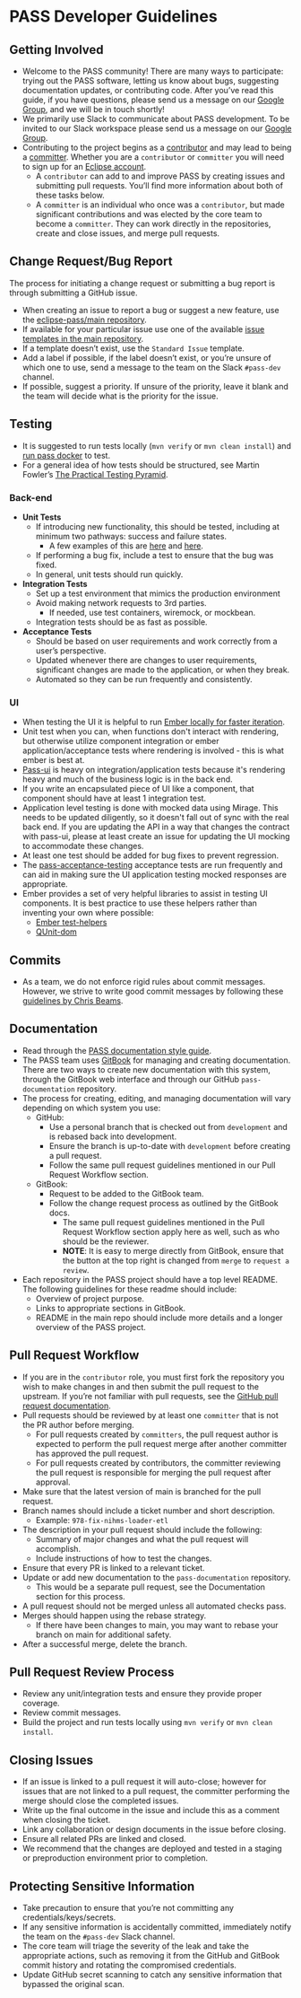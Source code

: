 # PASS Developer Guidelines

## Getting Involved

* Welcome to the PASS community! There are many ways to participate: trying out the PASS software, letting us know about bugs, suggesting documentation updates, or contributing code. After you’ve read this guide, if you have questions, please send us a message on our [Google Group](https://groups.google.com/g/pass-general), and we will be in touch shortly!
* We primarily use Slack to communicate about PASS development. To be invited to our Slack workspace please send us a message on our [Google Group](https://groups.google.com/g/pass-general).
* Contributing to the project begins as a [contributor](https://www.eclipse.org/projects/handbook/#contributing-contributors) and may lead to being a [committer](https://www.eclipse.org/projects/handbook/#roles-cm). Whether you are a `contributor` or `committer` you will need to sign up for an [Eclipse account](https://accounts.eclipse.org/user/login).
    * A `contributor` can add to and improve PASS by creating issues and submitting pull requests. You’ll find more information about both of these tasks below.
    * A `committer` is an individual who once was a `contributor`, but made significant contributions and was elected by the core team to become a `committer`. They can work directly in the repositories, create and close issues, and merge pull requests.

## Change Request/Bug Report

The process for initiating a change request or submitting a bug report is through submitting a GitHub issue.

* When creating an issue to report a bug or suggest a new feature, use the [eclipse-pass/main repository](https://github.com/eclipse-pass/main/issues).
* If available for your particular issue use one of the available [issue templates in the main repository](https://github.com/eclipse-pass/main/issues/new/choose).
* If a template doesn’t exist, use the `Standard Issue` template.
* Add a label if possible, if the label doesn’t exist, or you’re unsure of which one to use, send a message to the  team on the Slack `#pass-dev` channel.
* If possible, suggest a priority. If unsure of the priority, leave it blank and the team will decide what is the priority for the issue.

## Testing

* It is suggested to run tests locally (`mvn verify` or `mvn clean install`) and [run pass docker](../welcome-guide/setup-run-pass.md) to test.
* For a general idea of how tests should be structured, see Martin Fowler’s [The Practical Testing Pyramid](https://martinfowler.com/articles/practical-test-pyramid.html).

### Back-end

* **Unit Tests**
    * If introducing new functionality, this should be tested, including at minimum two pathways: success and failure states.
        * A few examples of this are [here](https://github.com/eclipse-pass/pass-support/blob/79ad19ed4d2592c342e7cdfdf652a8f7aef3eaa2/pass-deposit-services/deposit-core/src/test/java/org/eclipse/pass/deposit/service/DepositProcessorIT.java#L54) and [here](https://github.com/eclipse-pass/pass-core/blob/e9e853ac7eea05f595fdcd5342ddea99c0798e38/pass-core-main/src/test/java/org/eclipse/pass/object/ElidePassClientTest.java#L84).
    * If performing a bug fix, include a test to ensure that the bug was fixed.
    * In general, unit tests should run quickly.
* **Integration Tests**
    * Set up a test environment that mimics the production environment
    * Avoid making network requests to 3rd parties.
         * If needed, use test containers, wiremock, or mockbean.
    * Integration tests should be as fast as possible.
* **Acceptance Tests**
    * Should be based on user requirements and work correctly from a user’s perspective.
    * Updated whenever there are changes to user requirements, significant changes are made to the application, or when they break.
    * Automated so they can be run frequently and consistently.

### UI

* When testing the UI it is helpful to run [Ember locally for faster iteration](https://github.com/eclipse-pass/main/blob/main/docs/dev/running-pass-ui-on-your-host-machine.md).
* Unit test when you can, when functions don't interact with rendering, but otherwise utilize component integration or ember application/acceptance tests where rendering is involved - this is what ember is best at.
* [Pass-ui](https://github.com/eclipse-pass/pass-ui) is heavy on integration/application tests because it's rendering heavy and much of the business logic is in the back end.
* If you write an encapsulated piece of UI like a component, that component should have at least 1 integration test.
* Application level testing is done with mocked data using Mirage. This needs to be updated diligently, so it doesn't fall out of sync with the real back end. If you are updating the API in a way that changes the contract with pass-ui, please at least create an issue for updating the UI mocking to accommodate these changes.
* At least one test should be added for bug fixes to prevent regression.
* The [pass-acceptance-testing](https://github.com/eclipse-pass/pass-acceptance-testing) acceptance tests are run frequently and can aid in making sure the UI application testing mocked responses are appropriate.
* Ember provides a set of very helpful libraries to assist in testing UI components. It is best practice to use these helpers rather than inventing your own where possible:
    * [Ember test-helpers](https://github.com/emberjs/ember-test-helpers/blob/master/API.md) 
    * [QUnit-dom](https://github.com/mainmatter/qunit-dom/blob/master/API.md) 

## Commits

* As a team, we do not enforce rigid rules about commit messages. However, we strive to write good commit messages by following these [guidelines by Chris Beams](https://cbea.ms/git-commit/).

## Documentation

* Read through the [PASS documentation style guide](https://docs.google.com/document/d/11aCooQCNhEq34yG9mGuFynY4xMDRJtPRuOOou9LaCgU/edit?usp=sharing).
* The PASS team uses [GitBook](https://www.gitbook.com/) for managing and creating documentation. There are two ways to create new documentation with this system, through the GitBook web interface and through our GitHub `pass-documentation` repository.
* The process for creating, editing, and managing documentation will vary depending on which system you use:
    * GitHub:
        * Use a personal branch that is checked out from `development` and is rebased back into development.
        * Ensure the branch is up-to-date with `development` before creating a pull request.
        * Follow the same pull request guidelines mentioned in our Pull Request Workflow section.
    * GitBook:
        * Request to be added to the GitBook team.
        * Follow the change request process as outlined by the GitBook docs.
             * The same pull request guidelines mentioned in the Pull Request Workflow section apply here as well, such as who should be the reviewer.
             * **NOTE**: It is easy to merge directly from GitBook, ensure that the button at the top right is changed from `merge` to `request a review`.
* Each repository in the PASS project should have a top level README. The following guidelines for these readme should include:
    * Overview of project purpose.
    * Links to appropriate sections in GitBook.
    * README in the main repo should include more details and a longer overview of the PASS project.

## Pull Request Workflow

* If you are in the `contributor` role, you must first fork the repository you wish to make changes in and then submit the pull request to the upstream. If you’re not familiar with pull requests, see the [GitHub pull request documentation](https://docs.github.com/en/pull-requests/collaborating-with-pull-requests/proposing-changes-to-your-work-with-pull-requests/about-pull-requests).
* Pull requests should be reviewed by at least one `committer` that is not the PR author before merging.
    * For pull requests created by `committers`, the pull request author is expected to perform the pull request merge after another committer has approved the pull request.
    * For pull requests created by contributors, the committer reviewing the pull request is responsible for merging the pull request after approval.
* Make sure that the latest version of main is branched for the pull request.
* Branch names should include a ticket number and short description.
    * Example: `978-fix-nihms-loader-etl`
* The description in your pull request should include the following:
    * Summary of major changes and what the pull request will accomplish.
    * Include instructions of how to test the changes.
* Ensure that every PR is linked to a relevant ticket.
* Update or add new documentation to the `pass-documentation` repository.
    * This would be a separate pull request, see the Documentation section for this process.
* A pull request should not be merged unless all automated checks pass.
* Merges should happen using the rebase strategy.
    * If there have been changes to main, you may want to rebase your branch on main for additional safety.
* After a successful merge, delete the branch.

## Pull Request Review Process

* Review any unit/integration tests and ensure they provide proper coverage.
* Review commit messages.
* Build the project and run tests locally using `mvn verify` or `mvn clean install`.

## Closing Issues

* If an issue is linked to a pull request it will auto-close; however for issues that are not linked to a pull request, the  committer performing the merge should close the completed issues.
* Write up the final outcome in the issue and include this as a comment when closing the ticket.
* Link any collaboration or design documents in the issue before closing.
* Ensure all related PRs are linked and closed.
* We recommend that the changes are deployed and tested in a staging or preproduction environment prior to completion.

## Protecting Sensitive Information

* Take precaution to ensure that you’re not committing any credentials/keys/secrets.
* If any sensitive information is accidentally committed, immediately notify the team on the `#pass-dev` Slack channel.
* The core team will triage the severity of the leak and take the appropriate actions, such as removing it from the GitHub and GitBook commit history and rotating the compromised credentials.
* Update GitHub secret scanning to catch any sensitive information that bypassed the original scan.
